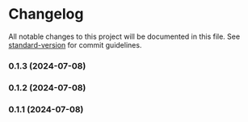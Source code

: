 # Changelog

All notable changes to this project will be documented in this file. See [standard-version](https://github.com/conventional-changelog/standard-version) for commit guidelines.

### 0.1.3 (2024-07-08)

### 0.1.2 (2024-07-08)

### 0.1.1 (2024-07-08)

